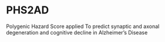 # PHS2AD
Polygenic Hazard Score applied To predict synaptic and axonal degeneration and cognitive decline in Alzheimer’s Disease 
